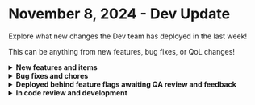 # November 8, 2024 - Dev Update

Explore what new changes the Dev team has deployed in the last week!

This can be anything from new features, bug fixes, or QoL changes!

<details>

<summary><strong>New features and items</strong></summary>

* Multiplayer workflows have been fully released
* Added a root level USER namespace to jinja
* Added an action column to Datatable components in App Builder that allows for opening a dialog and passing the
* Added a confirrmation dialog when deleting Apps in App Builder

</details>

<details>

<summary><strong>Bug fixes and chores</strong></summary>

* UI enhancements for Microsoft Cloud Bundle
* Fixed liongard pagination issues related to filtering
* Fixed bugs with syncing the crate marketplace across regions
* Added integration test generator to automatically setup tests for integrations to catch more bugs
* Improved error logging for workflow execution kick off
* Fixed the Get Ticket action for Freshdesk
* Simplified timezone naming anywhere there is a dropdown to select a timezone
* Fixed a problem where updating a sub-workflow was not updating the parent workflow causing bugs with sub-workflow inputs
* Fixed ORG.INTEGRATIONS jinja to only return integrations for the ORG in scope and not it's child orgs
* Fixed the Generic API request action for custom integrations v2
* Added more scopes to Google Workspace Admin actions
* Fixed a bug with Webroot integration access token caching
* Hide the Authorize button on custom integration v2 integrations for authorization schemas that it's not relevant for
* Fixed a bug with auth checks for embedded forms causing users to receive a 503 row context to be used in jinja in that dialog
* Replaced calls from our engine to our graph-api to retrieve integration configurations with direct database calls to improve performance and eliminate network connection level bugs
* Increased max page size and max pages for Bit Defender integration
* Fixed a bug with MS Graph Teams Sensors where they were unable to be used to create multiple triggers
* Fixed a bug related to org mapping causing Workflow Initialization Failures
* Fixed a bug with Webroot causing Client AttributeError when requesting the access\_token
* Fixed a bug where updating a cron trigger would sometimes not apply the change to all trigger instances

</details>

<details>

<summary><strong>Deployed behind feature flags awaiting QA review and feedback</strong></summary>

* Quickbooks integration (Stff review)
* Xero integration (Staff review)
* BambooHR integration (Staff review)
* Nodeware integration (Staff review)
* Bitdefender integration (Staff review)
* Github integration (Staff Review)
* Granular forms permissions (QA review)
* IT Portal integration (QA review)
* Cove integration (QA review)
* App Builder page export/import functionality (Staff review)

</details>

<details>

<summary><strong>In code review and development</strong></summary>

* Full App export/import (Code review)
* Crushbank integration (Code review)
* Nodeware integration (Code review)
* SQL Database integration refactor (Code review)
* ConnectSecure v4 (In development)
* Pax8 Refactor (In development)

</details>
